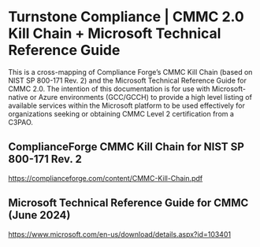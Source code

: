 # Turnstone Compliance | CMMC 2.0 Kill Chain + Microsoft Technical Reference Guide
This is a cross-mapping of Compliance Forge’s CMMC Kill Chain (based on NIST SP 800-171 Rev. 2) and the Microsoft Technical Reference Guide for CMMC 2.0. The intention of this documentation is for use with Microsoft-native or Azure environments (GCC/GCCH) to provide a high level listing of available services within the Microsoft platform to be used effectively for organizations seeking or obtaining CMMC Level 2 certification from a C3PAO.

## ComplianceForge CMMC Kill Chain for NIST SP 800-171 Rev. 2
https://complianceforge.com/content/CMMC-Kill-Chain.pdf

## Microsoft Technical Reference Guide for CMMC (June 2024)
https://www.microsoft.com/en-us/download/details.aspx?id=103401
